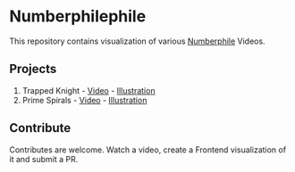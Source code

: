 
# Numberphilephile

This repository contains visualization of various [Numberphile](https://www.youtube.com/user/numberphile) Videos.

## Projects

 1. Trapped Knight - [Video](https://www.youtube.com/watch?v=RGQe8waGJ4w) - [Illustration](./jumping-knight)
 2. Prime Spirals - [Video](https://www.youtube.com/watch?v=iFuR97YcSLM) - [Illustration](./prime-spirals)

## Contribute

Contributes are welcome. Watch a video, create a Frontend visualization of it and submit a PR.







